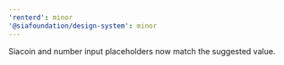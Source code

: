 ```yaml
---
'renterd': minor
'@siafoundation/design-system': minor
---
```


Siacoin and number input placeholders now match the suggested value.

